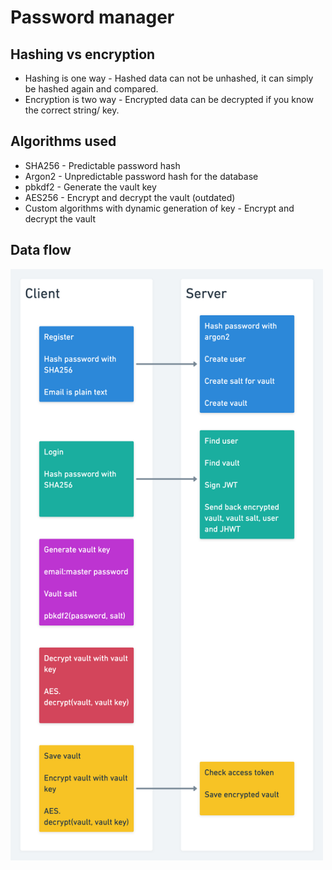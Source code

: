 # Password manager

## Hashing vs encryption
* Hashing is one way - Hashed data can not be unhashed, it can simply be hashed again and compared.
* Encryption is two way - Encrypted data can be decrypted if you know the correct string/ key.

## Algorithms used
* SHA256 - Predictable password hash
* Argon2 - Unpredictable password hash for the database
* pbkdf2 - Generate the vault key
* AES256 - Encrypt and decrypt the vault (outdated)
* Custom algorithms with dynamic generation of key - Encrypt and decrypt the vault


## Data flow
<img src="./diagram.png" alt="Data flow diagram" width="500px" />
